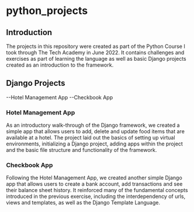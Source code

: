 # python_projects

## Introduction

The projects in this repository were created as part of the Python Course I took through The Tech Academy in June 2022. It contains challenges and exercises as part of learning the language as well as basic Django projects created as an introduction to the framework.


## Django Projects

--Hotel Management App
--Checkbook App

### Hotel Management App

As an introductory walk-through of the Django framework, we created a simple app that allows users to add, delete and update food items that are available at a hotel. The project laid out the basics of setting up virtual environments, initializing a Django project, adding apps within the project and the basic file structure and functionality of the framework.

### Checkbook App

Following the Hotel Management App, we created another simple Django app that allows users to create a bank account, add transactions and see their balance sheet history. It reinforced many of the fundamental concepts introduced in the previous exercise, including the interdependency of urls, views and templates, as well as the Django Template Language. 
